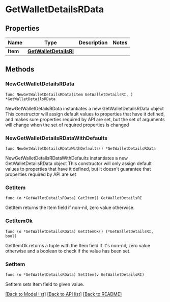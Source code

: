 # GetWalletDetailsRData

## Properties

Name | Type | Description | Notes
------------ | ------------- | ------------- | -------------
**Item** | [**GetWalletDetailsRI**](GetWalletDetailsRI.md) |  | 

## Methods

### NewGetWalletDetailsRData

`func NewGetWalletDetailsRData(item GetWalletDetailsRI, ) *GetWalletDetailsRData`

NewGetWalletDetailsRData instantiates a new GetWalletDetailsRData object
This constructor will assign default values to properties that have it defined,
and makes sure properties required by API are set, but the set of arguments
will change when the set of required properties is changed

### NewGetWalletDetailsRDataWithDefaults

`func NewGetWalletDetailsRDataWithDefaults() *GetWalletDetailsRData`

NewGetWalletDetailsRDataWithDefaults instantiates a new GetWalletDetailsRData object
This constructor will only assign default values to properties that have it defined,
but it doesn't guarantee that properties required by API are set

### GetItem

`func (o *GetWalletDetailsRData) GetItem() GetWalletDetailsRI`

GetItem returns the Item field if non-nil, zero value otherwise.

### GetItemOk

`func (o *GetWalletDetailsRData) GetItemOk() (*GetWalletDetailsRI, bool)`

GetItemOk returns a tuple with the Item field if it's non-nil, zero value otherwise
and a boolean to check if the value has been set.

### SetItem

`func (o *GetWalletDetailsRData) SetItem(v GetWalletDetailsRI)`

SetItem sets Item field to given value.



[[Back to Model list]](../README.md#documentation-for-models) [[Back to API list]](../README.md#documentation-for-api-endpoints) [[Back to README]](../README.md)


